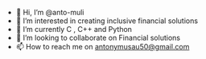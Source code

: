 - 👋 Hi, I’m @anto-muli
- 👀 I’m interested in creating inclusive financial solutions
- 🌱 I’m currently C , C++ and Python
- 💞️ I’m looking to collaborate on Financial solutions
- 📫 How to reach me on antonymusau50@gmail.com

<!---
anto-muli/anto-muli is a ✨ special ✨ repository because its `README.md` (this file) appears on your GitHub profile.
You can click the Preview link to take a look at your changes.
--->
